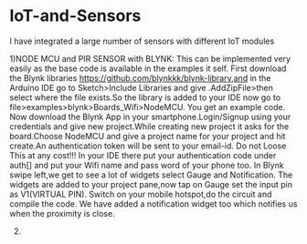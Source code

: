 # IoT-and-Sensors
I have integrated a large number of sensors with different IoT modules

1)NODE MCU and PIR SENSOR with BLYNK:
This can be implemented very easily as the base code is available in the examples it self.
First download the Blynk libraries https://github.com/blynkkk/blynk-library,and in the Arduino IDE go to Sketch>Include Libraries and give .AddZipFile>then select where the file exists.So the library is added to your IDE now go to file>examples>blynk>Boards_Wifi>NodeMCU.
You get an example code.
Now download the Blynk App in your smartphone.Login/Signup using your credentials and give new project.While creating new project it asks for the board.Choose NodeMCU and give a project name for your project and hit create.An authentication token will be sent to your email-id.
Do not Loose This at any cost!!!
In your IDE there put your authentication code under auth[] and put your Wifi name and pass word of your phone too.
In Blynk swipe left,we get to see a lot of widgets select Gauge and Notification.
The widgets are added to your project pane,now tap on Gauge set the input pin as V1(VIRTUAL PIN).
Switch on your mobile hotspot,do the circuit and compile the code.
We have added a notification widget too which notifies us  when the proximity is close.

2)
